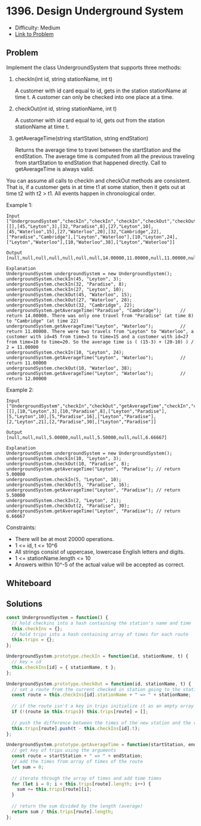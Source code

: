 # 1396. Design Underground System
* Difficulty: Medium
* [Link to Problem](https://leetcode.com/problems/design-underground-system/)

## Problem
Implement the class UndergroundSystem that supports three methods:

1. checkIn(int id, string stationName, int t)

    A customer with id card equal to id, gets in the station stationName at time t.
    A customer can only be checked into one place at a time.

2. checkOut(int id, string stationName, int t)

    A customer with id card equal to id, gets out from the station stationName at time t.

3. getAverageTime(string startStation, string endStation) 

    Returns the average time to travel between the startStation and the endStation.
    The average time is computed from all the previous traveling from startStation to endStation that happened directly.
    Call to getAverageTime is always valid.

You can assume all calls to checkIn and checkOut methods are consistent. That is, if a customer gets in at time t1 at some station, then it gets out at time t2 with t2 > t1. All events happen in chronological order.

Example 1:

```
Input
["UndergroundSystem","checkIn","checkIn","checkIn","checkOut","checkOut","checkOut","getAverageTime","getAverageTime","checkIn","getAverageTime","checkOut","getAverageTime"]
[[],[45,"Leyton",3],[32,"Paradise",8],[27,"Leyton",10],[45,"Waterloo",15],[27,"Waterloo",20],[32,"Cambridge",22],["Paradise","Cambridge"],["Leyton","Waterloo"],[10,"Leyton",24],["Leyton","Waterloo"],[10,"Waterloo",38],["Leyton","Waterloo"]]

Output
[null,null,null,null,null,null,null,14.00000,11.00000,null,11.00000,null,12.00000]

Explanation
UndergroundSystem undergroundSystem = new UndergroundSystem();
undergroundSystem.checkIn(45, "Leyton", 3);
undergroundSystem.checkIn(32, "Paradise", 8);
undergroundSystem.checkIn(27, "Leyton", 10);
undergroundSystem.checkOut(45, "Waterloo", 15);
undergroundSystem.checkOut(27, "Waterloo", 20);
undergroundSystem.checkOut(32, "Cambridge", 22);
undergroundSystem.getAverageTime("Paradise", "Cambridge");       // return 14.00000. There was only one travel from "Paradise" (at time 8) to "Cambridge" (at time 22)
undergroundSystem.getAverageTime("Leyton", "Waterloo");          // return 11.00000. There were two travels from "Leyton" to "Waterloo", a customer with id=45 from time=3 to time=15 and a customer with id=27 from time=10 to time=20. So the average time is ( (15-3) + (20-10) ) / 2 = 11.00000
undergroundSystem.checkIn(10, "Leyton", 24);
undergroundSystem.getAverageTime("Leyton", "Waterloo");          // return 11.00000
undergroundSystem.checkOut(10, "Waterloo", 38);
undergroundSystem.getAverageTime("Leyton", "Waterloo");          // return 12.00000
```

Example 2:

```
Input
["UndergroundSystem","checkIn","checkOut","getAverageTime","checkIn","checkOut","getAverageTime","checkIn","checkOut","getAverageTime"]
[[],[10,"Leyton",3],[10,"Paradise",8],["Leyton","Paradise"],[5,"Leyton",10],[5,"Paradise",16],["Leyton","Paradise"],[2,"Leyton",21],[2,"Paradise",30],["Leyton","Paradise"]]

Output
[null,null,null,5.00000,null,null,5.50000,null,null,6.66667]

Explanation
UndergroundSystem undergroundSystem = new UndergroundSystem();
undergroundSystem.checkIn(10, "Leyton", 3);
undergroundSystem.checkOut(10, "Paradise", 8);
undergroundSystem.getAverageTime("Leyton", "Paradise"); // return 5.00000
undergroundSystem.checkIn(5, "Leyton", 10);
undergroundSystem.checkOut(5, "Paradise", 16);
undergroundSystem.getAverageTime("Leyton", "Paradise"); // return 5.50000
undergroundSystem.checkIn(2, "Leyton", 21);
undergroundSystem.checkOut(2, "Paradise", 30);
undergroundSystem.getAverageTime("Leyton", "Paradise"); // return 6.66667
```

Constraints:

* There will be at most 20000 operations.
* 1 <= id, t <= 10^6
* All strings consist of uppercase, lowercase English letters and digits.
* 1 <= stationName.length <= 10
* Answers within 10^-5 of the actual value will be accepted as correct.



## Whiteboard


## Solutions

```javascript
const UndergroundSystem = function() {
  // hold checkins into a hash containing the station's name and time
  this.checkIns = {};
  // hold trips into a hash containing array of times for each route
  this.trips = {};
};

UndergroundSystem.prototype.checkIn = function(id, stationName, t) {
  // key = id
  this.checkIns[id] = { stationName, t };
};

UndergroundSystem.prototype.checkOut = function(id, stationName, t) {
  // set a route from the current checked in station going to the station in argument
  const route = this.checkIns[id].stationName + " => " + stationName;
  
  // if the route isn't a key in trips initialize it as an empty array
  if (!(route in this.trips)) this.trips[route] = [];
  
  // push the difference between the times of the new station and the current station
  this.trips[route].push(t - this.checkIns[id].t);
};

UndergroundSystem.prototype.getAverageTime = function(startStation, endStation) {
  // get key of trips using the arguments
  const route = startStation + " => " + endStation;
  // add the times from array of times of the route
  let sum = 0;
  
  // iterate through the array of times and add time times
  for (let i = 0; i < this.trips[route].length; i++) {
    sum += this.trips[route][i];
  }
  
  // return the sum divided by the length (average)
  return sum / this.trips[route].length;
};
```